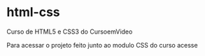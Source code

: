 # html-css
 Curso de HTML5 e CSS3 do CursoemVideo

Para acessar o projeto feito junto ao modulo CSS do curso acesse <a href="https://danielfreitas97.github.io/html-css/exercicios%20-%20CSS/projeto-android/android" target="_blank">